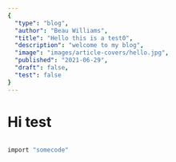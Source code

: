 ```yaml
---
{
  "type": "blog",
  "author": "Beau Williams",
  "title": "Hello this is a test0",
  "description": "welcome to my blog",
  "image": "images/article-covers/hello.jpg",
  "published": "2021-06-29",
  "draft": false,
  "test": false
}
---
```




# Hi test


```lua

import "somecode"
```
